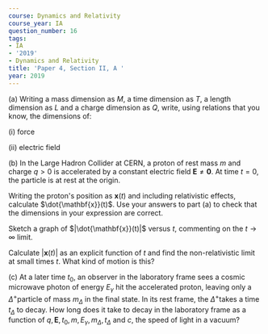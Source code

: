 ```yaml
---
course: Dynamics and Relativity
course_year: IA
question_number: 16
tags:
- IA
- '2019'
- Dynamics and Relativity
title: 'Paper 4, Section II, A '
year: 2019
---
```




(a) Writing a mass dimension as $M$, a time dimension as $T$, a length dimension as $L$ and a charge dimension as $Q$, write, using relations that you know, the dimensions of:

(i) force

(ii) electric field

(b) In the Large Hadron Collider at CERN, a proton of rest mass $m$ and charge $q>0$ is accelerated by a constant electric field $\mathbf{E} \neq \mathbf{0}$. At time $t=0$, the particle is at rest at the origin.

Writing the proton's position as $\mathbf{x}(t)$ and including relativistic effects, calculate $\dot{\mathbf{x}}(t)$. Use your answers to part (a) to check that the dimensions in your expression are correct.

Sketch a graph of $|\dot{\mathbf{x}}(t)|$ versus $t$, commenting on the $t \rightarrow \infty$ limit.

Calculate $|\mathbf{x}(t)|$ as an explicit function of $t$ and find the non-relativistic limit at small times $t$. What kind of motion is this?

(c) At a later time $t_{0}$, an observer in the laboratory frame sees a cosmic microwave photon of energy $E_{\gamma}$ hit the accelerated proton, leaving only a $\Delta^{+}$particle of mass $m_{\Delta}$ in the final state. In its rest frame, the $\Delta^{+}$takes a time $t_{\Delta}$ to decay. How long does it take to decay in the laboratory frame as a function of $q, \mathbf{E}, t_{0}, m, E_{\gamma}, m_{\Delta}, t_{\Delta}$ and $c$, the speed of light in a vacuum?